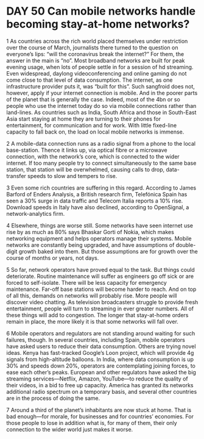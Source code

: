 # DAY 50 Can mobile networks handle becoming stay-at-home networks?
1 As countries across the rich world placed themselves under restriction over the course of March, journalists there turned to the question on everyone’s lips: “will the coronavirus break the internet?” For them, the answer in the main is “no”. Most broadband networks are built for peak evening usage, when lots of people settle in for a session of hd streaming. Even widespread, daylong videoconferencing and online gaming do not come close to that level of data consumption. The internet, as one infrastructure provider puts it, was “built for this”.
Such sangfroid does not, however, apply if your internet connection is mobile. And in the poorer parts of the planet that is generally the case. Indeed, most of the 4bn or so people who use the internet today do so via mobile connections rather than land-lines. As countries such as India, South Africa and those in South-East Asia start staying at home they are turning to their phones for entertainment, for communication and for work. With little fixed-line capacity to fall back on, the load on local mobile networks is immense.

2 A mobile-data connection runs as a radio signal from a phone to the local base-station. Thence it links up, via optical fibre or a microwave connection, with the network’s core, which is connected to the wider internet. If too many people try to connect simultaneously to the same base station, that station will be overwhelmed, causing calls to drop, data-transfer speeds to slow and tempers to rise.

3 Even some rich countries are suffering in this regard. According to James Barford of Enders Analysis, a British research firm, Telefónica Spain has seen a 30% surge in data traffic and Telecom Italia reports a 10% rise. Download speeds in Italy have also declined, according to OpenSignal, a network-analytics firm.

4 Elsewhere, things are worse still. Some networks have seen internet use rise by as much as 80% says Bhaskar Gorti of Nokia, which makes networking equipment and helps operators manage their systems. Mobile networks are constantly being upgraded, and have assumptions of double-digit growth baked into them. But those assumptions are for growth over the course of months or years, not days.

5 So far, network operators have proved equal to the task. But things could deteriorate. Routine maintenance will suffer as engineers go off sick or are forced to self-isolate. There will be less capacity for emergency maintenance. Far-off base stations will become harder to reach. And on top of all this, demands on networks will probably rise. More people will discover video chatting. As television broadcasters struggle to provide fresh entertainment, people will turn to streaming in ever greater numbers. All of these things will add to congestion. The longer that stay-at-home orders remain in place, the more likely it is that some networks will fall over.

6 Mobile operators and regulators are not standing around waiting for such failures, though. In several countries, including Spain, mobile operators have asked users to reduce their data consumption. Others are trying novel ideas. Kenya has fast-tracked Google’s Loon project, which will provide 4g signals from high-altitude balloons. In India, where data consumption is up 30% and speeds down 20%, operators are contemplating joining forces, to ease each other’s peaks. European and other regulators have asked the big streaming services—Netflix, Amazon, YouTube—to reduce the quality of their videos, in a bid to free up capacity. America has granted its networks additional radio spectrum on a temporary basis, and several other countries are in the process of doing the same.

7 Around a third of the planet’s inhabitants are now stuck at home. That is bad enough—for morale, for businesses and for countries’ economies. For those people to lose in addition what is, for many of them, their only connection to the wider world just makes it worse.


